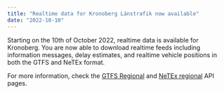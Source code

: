 ```yaml
---
title: "Realtime data for Kronoberg Länstrafik now available"
date: "2022-10-10"
---
```


Starting on the 10th of October 2022, realtime data is available for Kronoberg. You are now able to download realtime
feeds including information messages, delay estimates, and realtime vehicle positions in both the GTFS and NeTEx format.

For more information, check the [GTFS Regional](/api/trafiklab-apis/gtfs-regional/_index.md)
and [NeTEx regional](/api/trafiklab-apis/netex-regional/_index.md) API pages.